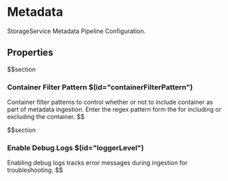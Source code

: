 # Metadata

StorageService Metadata Pipeline Configuration.

## Properties

$$section

### Container Filter Pattern $(id="containerFilterPattern")

Container filter patterns to control whether or not to include container as part of metadata ingestion. Enter the regex pattern form the for including or excluding the container.
$$

$$section
### Enable Debug Logs $(id="loggerLevel")

Enabling debug logs tracks error messages during ingestion for troubleshooting.
$$